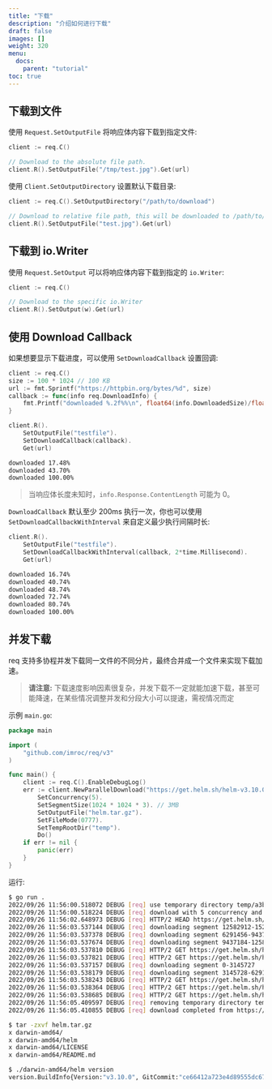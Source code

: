 ```yaml
---
title: "下载"
description: "介绍如何进行下载"
draft: false
images: []
weight: 320
menu:
  docs:
    parent: "tutorial"
toc: true
---
```


## 下载到文件

使用 `Request.SetOutputFile` 将响应体内容下载到指定文件:

```go
client := req.C()

// Download to the absolute file path.
client.R().SetOutputFile("/tmp/test.jpg").Get(url)
```

使用 `Client.SetOutputDirectory` 设置默认下载目录:

```go
client := req.C().SetOutputDirectory("/path/to/download")

// Download to relative file path, this will be downloaded to /path/to/download/test.jpg
client.R().SetOutputFile("test.jpg").Get(url)
```

## 下载到 io.Writer

使用 `Request.SetOutput` 可以将响应体内容下载到指定的 `io.Writer`:

```go
client := req.C()

// Download to the specific io.Writer
client.R().SetOutput(w).Get(url)
```

## 使用 Download Callback

如果想要显示下载进度，可以使用 `SetDownloadCallback` 设置回调:

```go
client := req.C()
size := 100 * 1024 // 100 KB
url := fmt.Sprintf("https://httpbin.org/bytes/%d", size)
callback := func(info req.DownloadInfo) {
    fmt.Printf("downloaded %.2f%%\n", float64(info.DownloadedSize)/float64(info.Response.ContentLength)*100.0)
}

client.R().
    SetOutputFile("testfile").
    SetDownloadCallback(callback).
    Get(url)
```

```txt
downloaded 17.48%
downloaded 43.70%
downloaded 100.00%
```

> 当响应体长度未知时，`info.Response.ContentLength` 可能为 0。

`DownloadCallback` 默认至少 200ms 执行一次，你也可以使用  `SetDownloadCallbackWithInterval` 来自定义最少执行间隔时长:

```go
client.R().
    SetOutputFile("testfile").
    SetDownloadCallbackWithInterval(callback, 2*time.Millisecond).
    Get(url)
```

```txt
downloaded 16.74%
downloaded 40.74%
downloaded 48.74%
downloaded 72.74%
downloaded 80.74%
downloaded 100.00%
```

## 并发下载

req 支持多协程并发下载同一文件的不同分片，最终合并成一个文件来实现下载加速。

> **请注意:** 下载速度影响因素很复杂，并发下载不一定就能加速下载，甚至可能降速，在某些情况调整并发和分段大小可以提速，需视情况而定

示例 `main.go`:

```go
package main

import (
	"github.com/imroc/req/v3"
)

func main() {
	client := req.C().EnableDebugLog()
	err := client.NewParallelDownload("https://get.helm.sh/helm-v3.10.0-darwin-amd64.tar.gz").
		SetConcurrency(5).
		SetSegmentSize(1024 * 1024 * 3). // 3MB
		SetOutputFile("helm.tar.gz").
		SetFileMode(0777).
		SetTempRootDir("temp").
		Do()
	if err != nil {
		panic(err)
	}
}
```

运行:

```bash
$ go run .
2022/09/26 11:56:00.518072 DEBUG [req] use temporary directory temp/a3bed2850f816394f9c7a18d256aafb2
2022/09/26 11:56:00.518224 DEBUG [req] download with 5 concurrency and 3145728 bytes segment size
2022/09/26 11:56:02.648973 DEBUG [req] HTTP/2 HEAD https://get.helm.sh/helm-v3.10.0-darwin-amd64.tar.gz
2022/09/26 11:56:03.537144 DEBUG [req] downloading segment 12582912-15237556
2022/09/26 11:56:03.537378 DEBUG [req] downloading segment 6291456-9437183
2022/09/26 11:56:03.537674 DEBUG [req] downloading segment 9437184-12582911
2022/09/26 11:56:03.537810 DEBUG [req] HTTP/2 GET https://get.helm.sh/helm-v3.10.0-darwin-amd64.tar.gz
2022/09/26 11:56:03.537821 DEBUG [req] HTTP/2 GET https://get.helm.sh/helm-v3.10.0-darwin-amd64.tar.gz
2022/09/26 11:56:03.537157 DEBUG [req] downloading segment 0-3145727
2022/09/26 11:56:03.538179 DEBUG [req] downloading segment 3145728-6291455
2022/09/26 11:56:03.538243 DEBUG [req] HTTP/2 GET https://get.helm.sh/helm-v3.10.0-darwin-amd64.tar.gz
2022/09/26 11:56:03.538364 DEBUG [req] HTTP/2 GET https://get.helm.sh/helm-v3.10.0-darwin-amd64.tar.gz
2022/09/26 11:56:03.538685 DEBUG [req] HTTP/2 GET https://get.helm.sh/helm-v3.10.0-darwin-amd64.tar.gz
2022/09/26 11:56:05.409597 DEBUG [req] removing temporary directory temp/a3bed2850f816394f9c7a18d256aafb2
2022/09/26 11:56:05.410855 DEBUG [req] download completed from https://get.helm.sh/helm-v3.10.0-darwin-amd64.tar.gz to helm.tar.gz

$ tar -zxvf helm.tar.gz
x darwin-amd64/
x darwin-amd64/helm
x darwin-amd64/LICENSE
x darwin-amd64/README.md

$ ./darwin-amd64/helm version
version.BuildInfo{Version:"v3.10.0", GitCommit:"ce66412a723e4d89555dc67217607c6579ffcb21", GitTreeState:"clean", GoVersion:"go1.18.6"}
```
